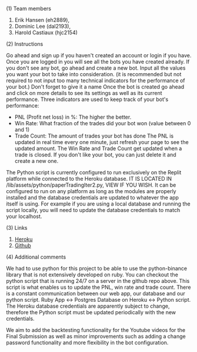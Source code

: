 (1) Team members
1. Erik Hansen (eh2889),
2. Dominic Lee (dal2193),
3. Harold Castiaux (hjc2154)

(2) Instructions

Go ahead and sign up if you haven't created an account or login if you have.
Once you are logged in you will see all the bots you have created already.
If you don't see any bot, go ahead and create a new bot.
Input all the values you want your bot to take into consideration.
(it is recommended but not required to not input too many technical indicators for the performance of your bot.)
Don't forget to give it a name
Once the bot is created go ahead and click on more details to see its settings as well as its current performance.
Three indicators are used to keep track of your bot's performance:
- PNL (Profit net loss) in %: The higher the better.
- Win Rate: What fraction of the trades did your bot won (value between 0 and 1)
- Trade Count: The amount of trades your bot has done
The PNL is updated in real time every one minute, just refresh your page to see the updated amount.
The Win Rate and Trade Count get updated when a trade is closed.
If you don't like your bot, you can just delete it and create a new one.

The Python script is currently configured to run exclusively on the Replit platform while 
connected to the Heroku database. IT IS LOCATED IN /lib/assets/python/paperTradingIter2.py, VIEW IF YOU WISH.
It can be configured to run on any platform as long as the modules are properly installed and the database credentials are updated to 
whatever the app itself is using. For example if you are using a local database and 
running the script locally, you will need to update the database credentials to match your localhost.


(3) Links

1. [Heroku](https://comsw4152-trading-bot-app.herokuapp.com/)
2. [Github](https://github.com/domlee590/TradingBotApp)

(4) Additional comments

We had to use python for this project to be able to use the python-binance library that is not extensively developed on ruby.
You can checkout the python script that is running 24/7 on a server in the github repo above.
This script is what enables us to update the PNL, win rate and trade count.
There is a constant communication between our web app, our database and our python script.
Ruby App <-> Postgres Database on Heroku <-> Python script. The Heroku database credentials are apparently subject to change, 
therefore the Python script must be updated periodically with the new credentials.

We aim to add the backtesting functionality for the Youtube videos for the Final Submission as well as minor improvements
such as adding a change password functionality and more flexibility in the bot configuration.
